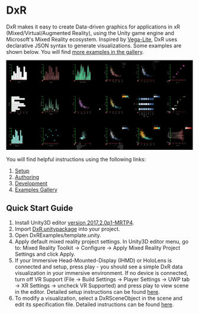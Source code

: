 # DxR
DxR makes it easy to create Data-driven graphics for applications in xR (Mixed/Virtual/Augmented Reality), using the Unity game engine and Microsoft's Mixed Reality ecosystem. Inspired by [Vega-Lite](https://vega.github.io/vega-lite/), DxR uses declarative JSON syntax to generate visualizations. Some examples are shown below. You will find [more examples in the gallery](GALLERY.md).

![Gallery Overview](gallery_overview.PNG)

You will find helpful instructions using the following links:

1. [Setup](SETUP.md)
2. [Authoring](AUTHORING.md)
3. [Development](DEVELOPMENT.md)
4. [Examples Gallery](GALLERY.md)

## Quick Start Guide

1. Install Unity3D editor [version 2017.2.0p1-MRTP4](http://beta.unity3d.com/download/b1565bfe4a0c/UnityDownloadAssistant.exe).
2. Import [DxR.unitypackage](https://github.com/ronellsicat/DxR/raw/master/DxR.unitypackage) into your project.
3. Open DxRExamples/template.unity.
4. Apply default mixed reality project settings. In Unity3D editor menu, go to: Mixed Reality Toolkit -> Configure -> Apply Mixed Reality Project Settings and click Apply.
5. If your Immersive Head-Mounted-Display (IHMD) or HoloLens is connected and setup, press play - you should see a simple DxR data visualization in your immersive environment. If no device is connected, turn off VR Support (File -> Build Settings -> Player Settings -> UWP tab -> XR Settings -> uncheck VR Supported) and press play to view scene in the editor. Detailed setup instructions can be found [here](SETUP.md).
6. To modify a visualization, select a DxRSceneObject in the scene and edit its specification file. Detailed instructions can be found [here](AUTHORING.md).
